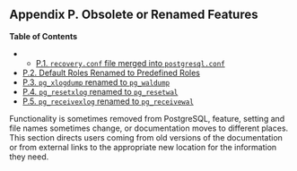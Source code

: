 ## Appendix P. Obsolete or Renamed Features

**Table of Contents**

  * *   [P.1. `recovery.conf` file merged into `postgresql.conf`](recovery-config)
  * [P.2. Default Roles Renamed to Predefined Roles](default-roles)
  * [P.3. `pg_xlogdump` renamed to `pg_waldump`](pgxlogdump)
  * [P.4. `pg_resetxlog` renamed to `pg_resetwal`](app-pgresetxlog)
  * [P.5. `pg_receivexlog` renamed to `pg_receivewal`](app-pgreceivexlog)

Functionality is sometimes removed from PostgreSQL, feature, setting and file names sometimes change, or documentation moves to different places. This section directs users coming from old versions of the documentation or from external links to the appropriate new location for the information they need.